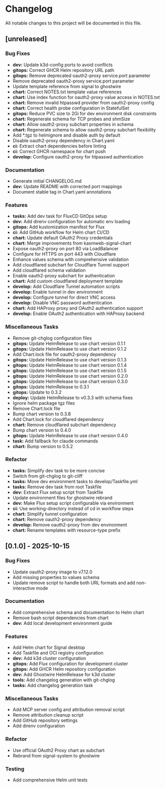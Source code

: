 # Changelog

All notable changes to this project will be documented in this file.

## [unreleased]

### Bug Fixes

- **dev:** Update k3d-config ports to avoid conflicts
- **gitops:** Correct GHCR Helm repository URL path
- **gitops:** Remove deprecated oauth2-proxy service.port parameter
- Remove deprecated oauth2-proxy service.port parameter
- Update template reference from signal to ghostwire
- **chart:** Correct NOTES.txt template value references
- **chart:** Use index function for oauth2-proxy value access in NOTES.txt
- **chart:** Remove invalid htpasswd provider from oauth2-proxy config
- **chart:** Correct health probe configuration in StatefulSet
- **gitops:** Reduce PVC size to 2Gi for dev environment disk constraints
- **chart:** Regenerate schema for TCP probes and shmSize
- **chart:** Allow oauth2-proxy subchart properties in schema
- **chart:** Regenerate schema to allow oauth2-proxy subchart flexibility
- Add *.tgz to helmignore and disable auth by default
- Disable oauth2-proxy dependency in Chart.yaml
- **ci:** Extract chart dependencies before linting
- **ci:** Correct GHCR namespace for chart push
- **develop:** Configure oauth2-proxy for htpasswd authentication

### Documentation

- Generate initial CHANGELOG.md
- **dev:** Update README with corrected port mappings
- Document stable tag in Chart.yaml annotations

### Features

- **tasks:** Add dev task for FluxCD GitOps setup
- **dev:** Add direnv configuration for automatic env loading
- **gitops:** Add kustomization manifest for Flux
- **ci:** Add GitHub workflow for Helm chart CI/CD
- **chart:** Update default OAuth2 Proxy credentials
- **chart:** Merge improvements from kasmweb-signal-chart
- Expose oauth2-proxy on port 80 via LoadBalancer
- Configure for HTTPS on port 443 with Cloudflare
- Enhance values schema with comprehensive validation
- Add cloudflared subchart for Cloudflare Tunnel support
- Add cloudflared schema validation
- Enable oauth2-proxy subchart for authentication
- **chart:** Add custom cloudflared deployment template
- **develop:** Add Cloudflare Tunnel automation scripts
- **develop:** Enable tunnel in dev environment
- **develop:** Configure tunnel for direct VNC access
- **develop:** Disable VNC password authentication
- **chart:** Add HAProxy proxy and OAuth2 authentication support
- **develop:** Enable OAuth2 authentication with HAProxy backend

### Miscellaneous Tasks

- Remove git-chglog configuration files
- **gitops:** Update HelmRelease to use chart version 0.1.1
- **gitops:** Update HelmRelease to use chart version 0.1.2
- Add Chart.lock file for oauth2-proxy dependency
- **gitops:** Update HelmRelease to use chart version 0.1.3
- **gitops:** Update HelmRelease to use chart version 0.1.4
- **gitops:** Update HelmRelease to use chart version 0.1.5
- **gitops:** Update HelmRelease to use chart version 0.2.0
- **gitops:** Update HelmRelease to use chart version 0.3.0
- **gitops:** Update HelmRelease to 0.3.1
- **gitops:** Update to 0.3.2
- **deploy:** Update HelmRelease to v0.3.3 with schema fixes
- Ignore helm package tgz files
- Remove Chart.lock file
- Bump chart version to 0.3.8
- Add Chart.lock for cloudflared dependency
- **chart:** Remove cloudflared subchart dependency
- Bump chart version to 0.4.0
- **gitops:** Update HelmRelease to use chart version 0.4.0
- **task:** Add fallback for claude commands
- **chart:** Bump version to 0.5.2

### Refactor

- **tasks:** Simplify dev task to be more concise
- Switch from git-chglog to git-cliff
- **tasks:** Move dev environment tasks to develop/Taskfile.yml
- **tasks:** Remove dev task from root Taskfile
- **dev:** Extract Flux setup script from Taskfile
- Update environment files for ghostwire rebrand
- **dev:** Make Flux setup script configurable via environment
- **ci:** Use working-directory instead of cd in workflow steps
- **chart:** Simplify tunnel configuration
- **chart:** Remove oauth2-proxy dependency
- **develop:** Remove oauth2-proxy from dev environment
- **chart:** Rename templates with resource-type prefix

## [0.1.0] - 2025-10-15

### Bug Fixes

- Update oauth2-proxy image to v7.12.0
- Add missing properties to values schema
- Update remove script to handle both URL formats and add non-interactive mode

### Documentation

- Add comprehensive schema and documentation to Helm chart
- Remove bash script dependencies from chart
- **dev:** Add local development environment guide

### Features

- Add Helm chart for Signal desktop
- Add Taskfile and OCI registry configuration
- **dev:** Add k3d cluster configuration
- **gitops:** Add Flux configuration for development cluster
- **gitops:** Add GHCR Helm repository configuration
- **dev:** Add Ghostwire HelmRelease for k3d cluster
- **tools:** Add changelog generation with git-chglog
- **tasks:** Add changelog generation task

### Miscellaneous Tasks

- Add MCP server config and attribution removal script
- Remove attribution cleanup script
- Add GitHub repository settings
- Add direnv configuration

### Refactor

- Use official OAuth2 Proxy chart as subchart
- Rebrand from signal-system to ghostwire

### Testing

- Add comprehensive Helm unit tests

<!-- generated by git-cliff -->

